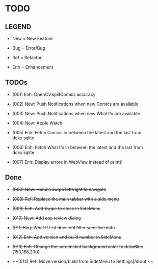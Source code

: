 # TODO

## LEGEND

- New = New Feature

- Bug = Error/Bug

- Ref = Refactor

- Enh = Enhancement

## TODOs

- (001) Enh: OpenCV.splitComics accuracy

- (002) New: Push Notifications when new Comics are available

- (003) New: Push Notifications when new What Ifs are available

- (004) New: Apple Watch

- (005) Enh: Fetch Comics in between the latest and the last from dckx.sqlite

- (006) Enh: Fetch What Ifs in between the latest and the last from dckx.sqlite

- (007) Enh: Display errors in WebView instead of print()

## Done

- ~~(000) New: Handle swipe left/right to navigate~~

- ~~(008) Ref: Replace the main tabbar with a side menu~~

- ~~(009) Enh: Add Swipe to close in SideMenu~~

- ~~(010) New: Add app review dialog~~

- ~~(011) Bug: What If List does not filter sensitive data~~

- ~~(012) Enh: Add version and build number in SideMenu~~

- ~~(013) Enh: Change the screenshot background color to dckxBlue (150,168,200)~~

- ~~(014) Ref: Move version/build from SideMenu to Settings|About ~~





